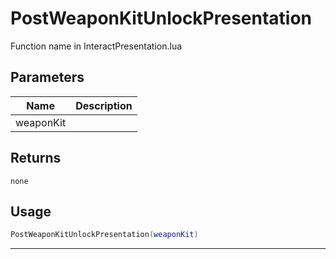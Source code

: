# PostWeaponKitUnlockPresentation

Function name in InteractPresentation.lua

## Parameters

| Name      | Description |
| --------- | ----------- |
| weaponKit |             |

## Returns

`none`

## Usage

```lua
PostWeaponKitUnlockPresentation(weaponKit)
```

---
